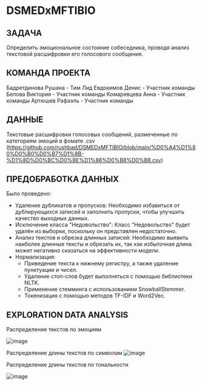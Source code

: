 # DSMEDxMFTIBIO
## ЗАДАЧА
Определить эмоциональное состояние собеседника, проводя анализ текстовой расшифровки его голосового сообщения.

## КОМАНДА ПРОЕКТА
Бадретдинова Рушана - Тим Лид
Евдокимов Денис - Участник команды
Белова Виктория - Участник команды
Комаревцева Анна - Участник команды
Артюшев Рафаэль - Участник команды

## ДАННЫЕ
Текстовые расшифровки голосовых сообщений, размеченные по категориям эмоций в фомате .csv (https://github.com/rushbad/DSMEDxMFTIBIO/blob/main/%D0%A4%D1%80%D0%B0%D0%B7%D1%8B-%D1%8D%D0%BC%D0%BE%D1%86%D0%B8%D0%B8.csv)

## ПРЕДОБРАБОТКА ДАННЫХ 
Было проведено: 
 - Удаление дубликатов и пропусков:
Необходимо избавиться от дублирующихся записей и заполнить пропуски, чтобы улучшить качество выходных данных.
 - Исключение класса "Недовольство":
Класс "Недовольство" будет удалён из выборки, поскольку он представлен недостаточно.
 - Анализ текстов и обрезка длинных записей:
Необходимо выявить наиболее длинные тексты и обрезать их, так как избыточная длина может негативно сказаться на эффективности модели.
 - Нормализация:
    -  Приведение текста к нижнему регистру, а также удаление пунктуации и чисел.
    -  Удаление стоп-слов будет выполняться с помощью библиотеки NLTK.
    -  Применение стемминга с использованием SnowballStemmer.
    -  Токенизация с помощью методов TF-IDF и Word2Vec.

## EXPLORATION DATA ANALYSIS
Распределение текстов по эмоциям

![image](https://github.com/user-attachments/assets/6cb8cc65-6f2b-4799-b429-9364a920c4a3)

Распределение длины текстов по символам
![image](https://github.com/user-attachments/assets/b3564f68-45c6-4218-a05c-ee514484a941)

Распределение длины текстов по тональности

![image](https://github.com/user-attachments/assets/068af01e-432f-484f-94a4-5b65741d357e)

